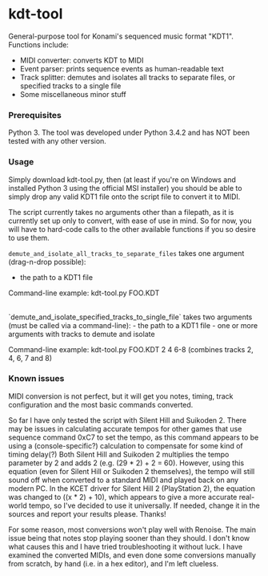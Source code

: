 # kdt-tool
General-purpose tool for Konami's sequenced music format "KDT1". Functions include:
- MIDI converter: converts KDT to MIDI
- Event parser: prints sequence events as human-readable text
- Track splitter: demutes and isolates all tracks to separate files, or specified tracks to a single file
- Some miscellaneous minor stuff

### Prerequisites
Python 3. The tool was developed under Python 3.4.2 and has NOT been tested with any other version.

### Usage
Simply download kdt-tool.py, then (at least if you're on Windows and installed Python 3 using the official MSI installer) you should be able to simply drop any valid KDT1 file onto the script file to convert it to MIDI.

The script currently takes no arguments other than a filepath, as it is currently set up only to convert, with ease of use in mind. So for now, you will have to hard-code calls to the other available functions if you so desire to use them.

`demute_and_isolate_all_tracks_to_separate_files` takes one argument (drag-n-drop possible):
- the path to a KDT1 file

Command-line example: kdt-tool.py FOO.KDT

<br>
`demute_and_isolate_specified_tracks_to_single_file` takes two arguments (must be called via a command-line):
- the path to a KDT1 file
- one or more arguments with tracks to demute and isolate

Command-line example: kdt-tool.py FOO.KDT 2 4 6-8 (combines tracks 2, 4, 6, 7 and 8)

### Known issues
MIDI conversion is not perfect, but it will get you notes, timing, track configuration and the most basic commands converted.

So far I have only tested the script with Silent Hill and Suikoden 2. There may be issues in calculating accurate tempos for other games that use sequence command 0xC7 to set the tempo, as this command appears to be using a (console-specific?) calculation to compensate for some kind of timing delay(?) Both Silent Hill and Suikoden 2 multiplies the tempo parameter by 2 and adds 2 (e.g. (29 * 2) + 2 = 60). However, using this equation (even for Silent Hill or Suikoden 2 themselves), the tempo will still sound off when converted to a standard MIDI and played back on any modern PC. In the KCET driver for Silent Hill 2 (PlayStation 2), the equation was changed to ((x * 2) + 10), which appears to give a more accurate real-world tempo, so I've decided to use it universally. If needed, change it in the sources and report your results please. Thanks!

For some reason, most conversions won't play well with Renoise. The main issue being that notes stop playing sooner than they should. I don't know what causes this and I have tried troubleshooting it without luck. I have examined the converted MIDIs, and even done some conversions manually from scratch, by hand (i.e. in a hex editor), and I'm left clueless.

